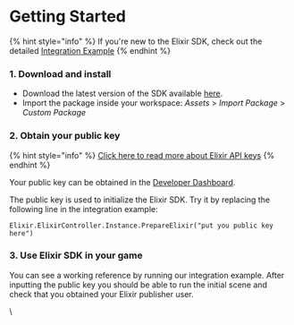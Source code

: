 # Getting Started

{% hint style="info" %}
If you're new to the Elixir SDK, check out the detailed [Integration Example](https://github.com/Elixir-Games-XYZ/elixir-unity-sdk/blob/master/Demo/Scripts/InitSceneController.cs)
{% endhint %}

### 1. Download and install <a href="#user-content-1-download-and-install" id="user-content-1-download-and-install"></a>

* Download the latest version of the SDK available [here](https://github.com/Elixir-Games-XYZ/elixir-unity-sdk/releases).
* Import the package inside your workspace: _Assets_ > _Import Package_ > _Custom Package_

### 2. Obtain your public key

{% hint style="info" %}
[Click here to read more about Elixir API keys](../../dashboard/management/api-keys.md)
{% endhint %}

Your public key can be obtained in the [Developer Dashboard](https://dashboard.elixir.app/).

The public key is used to initialize the Elixir SDK. Try it by replacing the following line in the integration example:

```
Elixir.ElixirController.Instance.PrepareElixir("put you public key here")
```

### 3. Use Elixir SDK in your game

You can see a working reference by running our integration example. After inputting the public key you should be able to run the initial scene and check that you obtained your Elixir publisher user.

\
